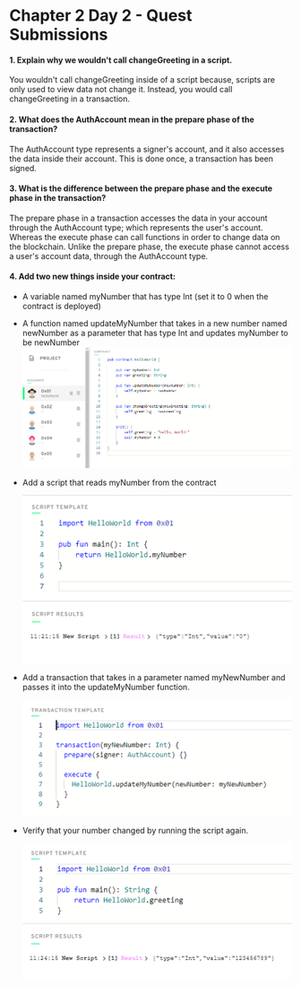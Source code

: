 # Chapter 2 Day 2 - Quest Submissions

#### 1. Explain why we wouldn't call changeGreeting in a script.

You wouldn't call changeGreeting inside of a script because, scripts are only used to view data not change it. Instead, you would call changeGreeting in a transaction. 

#### 2. What does the AuthAccount mean in the prepare phase of the transaction?

The AuthAccount type represents a signer's account, and it also accesses the data inside their account. This is done once, a transaction has been signed. 

#### 3. What is the difference between the prepare phase and the execute phase in the transaction?

The prepare phase in a transaction accesses the data in your account through the AuthAccount type; which represents the user's account. Whereas the execute phase can call functions in order to change data on the blockchain. Unlike the prepare phase, the execute phase cannot access a user's account data, through the AuthAccount type. 

#### 4. Add two new things inside your contract:
- A variable named myNumber that has type Int (set it to 0 when the contract is deployed)
- A function named updateMyNumber that takes in a new number named newNumber as a parameter that has type Int and updates myNumber to be newNumber
![ch2-d2](/chapter2/images/ch2-d2.png)

- Add a script that reads myNumber from the contract

  ![ch2-d2-2](/chapter2/images/ch2-d2-2.png)


- Add a transaction that takes in a parameter named myNewNumber and passes it into the updateMyNumber function. 

  ![ch2-d2-3](/chapter2/images/ch2-d2-3.png)
  
 - Verify that your number changed by running the script again.
  
    ![ch2-d2-4](/chapter2/images/ch2-d2-4.png)



